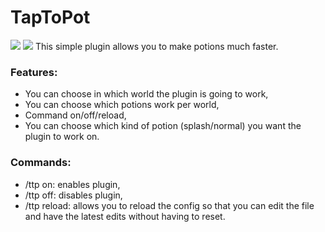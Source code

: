 # TapToPot
[![](https://poggit.pmmp.io/shield.state/TapToPot)](https://poggit.pmmp.io/p/TapToPot)
[![](https://poggit.pmmp.io/shield.dl.total/TapToPot)](https://poggit.pmmp.io/p/TapToPot)
This simple plugin allows you to make potions much faster.
### Features:
- You can choose in which world the plugin is going to work,
- You can choose which potions work per world,
- Command on/off/reload,
- You can choose which kind of potion (splash/normal) you want the plugin to work on.
### Commands:
- /ttp on: enables plugin,
- /ttp off: disables plugin,
- /ttp reload: allows you to reload the config so that you can edit the file and have the latest edits without having to reset.

